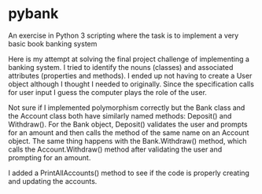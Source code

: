 # pybank
An exercise in Python 3 scripting where the task is to implement a very basic book banking system

Here is my attempt at solving the final project challenge of implementing a banking system. I tried to identify the nouns (classes) and associated attributes (properties and methods). I ended up not having to create a User object although I thought I needed to originally. Since the specification calls for user input I guess the computer plays the role of the user.

Not sure if I implemented polymorphism correctly but the Bank class and the Account class both have similarly named methods: Deposit() and Withdraw().  For the Bank object, Deposit() validates the user and prompts for an amount and then calls the method of the same name on an Account object. The same thing happens with the Bank.Withdraw() method, which calls the Account.Withdraw() method after validating the user and prompting for an amount.

I added a PrintAllAccounts() method to see if the code is properly creating and updating the accounts.
